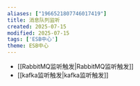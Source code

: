 ```yaml
---
aliases: ["1966521807746017419"]
title: 消息队列监听
created: 2025-07-15
modified: 2025-07-15
tags: ['ESB中心']
theme: ESB中心
---
```


- [[RabbitMQ监听触发|RabbitMQ监听触发]]
- [[kafka监听触发|kafka监听触发]]